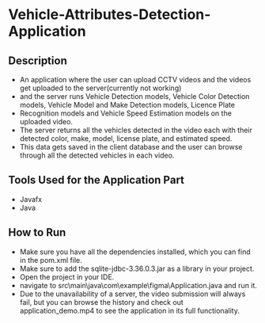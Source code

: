 # Vehicle-Attributes-Detection-Application
## Description 
- An application where the user can upload CCTV videos and the videos get uploaded to the server(currently not working)
- and the server runs Vehicle Detection models, Vehicle Color Detection models, Vehicle Model and Make Detection models, Licence Plate
- Recognition models and Vehicle Speed Estimation models on the uploaded video.
- The server returns all the vehicles detected in the video each with their detected color, make, model, license plate, and estimated speed.
- This data gets saved in the client database and the user can browse through all the detected vehicles in each video.

## Tools Used for the Application Part 
- Javafx
- Java 

## How to Run
- Make sure you have all the dependencies installed, which you can find in the pom.xml file.
- Make sure to add the sqlite-jdbc-3.36.0.3.jar as a library in your project.
- Open the project in your IDE.
- navigate to src\main\java\com\example\figma\Application.java and run it.
- Due to the unavailability of a server, the video submission will always fail, but you can browse the history and check out application_demo.mp4 to see the application in its full functionality.



